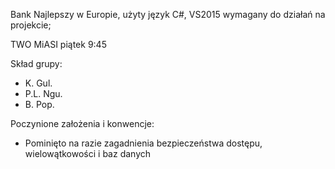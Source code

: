 Bank Najlepszy w Europie, użyty język C#, VS2015 wymagany do działań na projekcie;

TWO MiASI piątek 9:45

Skład grupy:
- K. Gul.
- P.L. Ngu.
- B. Pop.

Poczynione założenia i konwencje:
- Pominięto na razie zagadnienia bezpieczeństwa dostępu, wielowątkowości i baz danych
